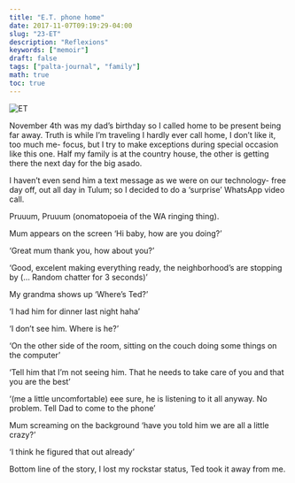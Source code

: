 ```yaml
---
title: "E.T. phone home"
date: 2017-11-07T09:19:29-04:00
slug: "23-ET"
description: "Reflexions"
keywords: ["memoir"]
draft: false
tags: ["palta-journal", "family"]
math: true
toc: true
---
```

![ET](/23-ET.jpg)

November 4th was my dad’s birthday so I called home to be present being far away. Truth is while I’m traveling I hardly ever call home, I don’t like it, too much me- focus, but I try to make exceptions during special occasion like this one. Half my family is at the country house, the other is getting there the next day for the big asado.

I haven’t even send him a text message as we were on our technology- free day off, out all day in Tulum; so I decided to do a ‘surprise’ WhatsApp video call.

Pruuum, Pruuum (onomatopoeia of the WA ringing thing).

Mum appears on the screen ‘Hi baby, how are you doing?’

‘Great mum thank you, how about you?’

‘Good, excelent making everything ready, the neighborhood’s are stopping by (… Random chatter for 3 seconds)’

My grandma shows up ‘Where’s Ted?’

‘I had him for dinner last night haha’

‘I don’t see him. Where is he?’

‘On the other side of the room, sitting on the couch doing some things on the computer’

‘Tell him that I’m not seeing him. That he needs to take care of you and that you are the best’

‘(me a little uncomfortable) eee sure, he is listening to it all anyway. No problem. Tell Dad to come to the phone’

Mum screaming on the background ‘have you told him we are all a little crazy?’

‘I think he figured that out already’

Bottom line of the story, I lost my rockstar status, Ted took it away from me.